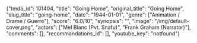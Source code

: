 {"tmdb_id": 101404, "title": "Going Home", "original_title": "Going Home", "slug_title": "going-home", "date": "1944-01-01", "genre": ["Animation / Drame / Guerre"], "score": "6.0/10", "synopsis": "", "image": "/img/default-cover.png", "actors": ["Mel Blanc (Pvt. Snafu)", "Frank Graham (Narrator)"], "comments": [], "recommandations_id": [], "youtube_key": "notfound"}